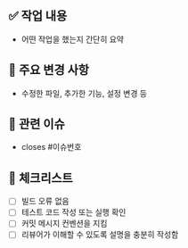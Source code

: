 ## ✅ 작업 내용
- 어떤 작업을 했는지 간단히 요약

## 🔧 주요 변경 사항
- 수정한 파일, 추가한 기능, 설정 변경 등

## 📌 관련 이슈
- closes #이슈번호

## 🚨 체크리스트
- [ ] 빌드 오류 없음
- [ ] 테스트 코드 작성 또는 실행 확인
- [ ] 커밋 메시지 컨벤션을 지킴
- [ ] 리뷰어가 이해할 수 있도록 설명을 충분히 작성함